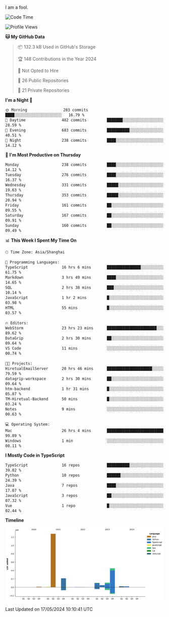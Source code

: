 I am a fool.

<!--START_SECTION:waka-->
![Code Time](http://img.shields.io/badge/Code%20Time-1%2C438%20hrs%2049%20mins-blue)

![Profile Views](http://img.shields.io/badge/Profile%20Views-0-blue)

**🐱 My GitHub Data** 

> 📦 132.3 kB Used in GitHub's Storage 
 > 
> 🏆 148 Contributions in the Year 2024
 > 
> 🚫 Not Opted to Hire
 > 
> 📜 26 Public Repositories 
 > 
> 🔑 21 Private Repositories 
 > 
**I'm a Night 🦉** 

```text
🌞 Morning                283 commits         ████░░░░░░░░░░░░░░░░░░░░░   16.79 % 
🌆 Daytime                482 commits         ███████░░░░░░░░░░░░░░░░░░   28.59 % 
🌃 Evening                683 commits         ██████████░░░░░░░░░░░░░░░   40.51 % 
🌙 Night                  238 commits         ████░░░░░░░░░░░░░░░░░░░░░   14.12 % 
```
📅 **I'm Most Productive on Thursday** 

```text
Monday                   238 commits         ████░░░░░░░░░░░░░░░░░░░░░   14.12 % 
Tuesday                  276 commits         ████░░░░░░░░░░░░░░░░░░░░░   16.37 % 
Wednesday                331 commits         █████░░░░░░░░░░░░░░░░░░░░   19.63 % 
Thursday                 353 commits         █████░░░░░░░░░░░░░░░░░░░░   20.94 % 
Friday                   161 commits         ██░░░░░░░░░░░░░░░░░░░░░░░   09.55 % 
Saturday                 167 commits         ██░░░░░░░░░░░░░░░░░░░░░░░   09.91 % 
Sunday                   160 commits         ██░░░░░░░░░░░░░░░░░░░░░░░   09.49 % 
```


📊 **This Week I Spent My Time On** 

```text
🕑︎ Time Zone: Asia/Shanghai

💬 Programming Languages: 
TypeScript               16 hrs 6 mins       ███████████████░░░░░░░░░░   61.75 % 
Markdown                 3 hrs 49 mins       ████░░░░░░░░░░░░░░░░░░░░░   14.65 % 
SQL                      2 hrs 38 mins       ███░░░░░░░░░░░░░░░░░░░░░░   10.14 % 
JavaScript               1 hr 2 mins         █░░░░░░░░░░░░░░░░░░░░░░░░   03.98 % 
HTML                     55 mins             █░░░░░░░░░░░░░░░░░░░░░░░░   03.57 % 

🔥 Editors: 
WebStorm                 23 hrs 23 mins      ██████████████████████░░░   89.62 % 
DataGrip                 2 hrs 30 mins       ██░░░░░░░░░░░░░░░░░░░░░░░   09.64 % 
VS Code                  11 mins             ░░░░░░░░░░░░░░░░░░░░░░░░░   00.74 % 

🐱‍💻 Projects: 
HiretualEmailServer      20 hrs 46 mins      ████████████████████░░░░░   79.59 % 
datagrip-workspace       2 hrs 30 mins       ██░░░░░░░░░░░░░░░░░░░░░░░   09.64 % 
htm-backend              1 hr 31 mins        █░░░░░░░░░░░░░░░░░░░░░░░░   05.87 % 
TM-Hiretual-Backend      50 mins             █░░░░░░░░░░░░░░░░░░░░░░░░   03.24 % 
Notes                    9 mins              ░░░░░░░░░░░░░░░░░░░░░░░░░   00.63 % 

💻 Operating System: 
Mac                      26 hrs 4 mins       █████████████████████████   99.89 % 
Windows                  1 min               ░░░░░░░░░░░░░░░░░░░░░░░░░   00.11 % 
```

**I Mostly Code in TypeScript** 

```text
TypeScript               16 repos            ██████████░░░░░░░░░░░░░░░   39.02 % 
Python                   10 repos            ██████░░░░░░░░░░░░░░░░░░░   24.39 % 
Java                     7 repos             ████░░░░░░░░░░░░░░░░░░░░░   17.07 % 
JavaScript               3 repos             ██░░░░░░░░░░░░░░░░░░░░░░░   07.32 % 
Vue                      1 repo              █░░░░░░░░░░░░░░░░░░░░░░░░   02.44 % 
```



**Timeline**

![Lines of Code chart](https://raw.githubusercontent.com/VeejaLiu/VeejaLiu/master/assets/bar_graph.png)


 Last Updated on 17/05/2024 10:10:41 UTC
<!--END_SECTION:waka-->

